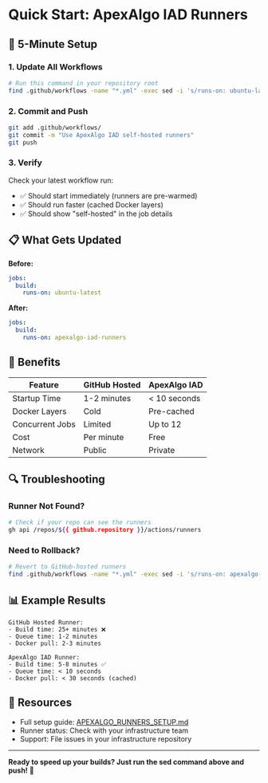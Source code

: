 # Quick Start: ApexAlgo IAD Runners

## 🚀 5-Minute Setup

### 1. Update All Workflows

```bash
# Run this command in your repository root
find .github/workflows -name "*.yml" -exec sed -i 's/runs-on: ubuntu-latest/runs-on: apexalgo-iad-runners/g' {} \;
```

### 2. Commit and Push

```bash
git add .github/workflows/
git commit -m "Use ApexAlgo IAD self-hosted runners"
git push
```

### 3. Verify

Check your latest workflow run:
- ✅ Should start immediately (runners are pre-warmed)
- ✅ Should run faster (cached Docker layers)
- ✅ Should show "self-hosted" in the job details

## 📋 What Gets Updated

**Before:**
```yaml
jobs:
  build:
    runs-on: ubuntu-latest
```

**After:**
```yaml
jobs:
  build:
    runs-on: apexalgo-iad-runners
```

## 🎯 Benefits

| Feature | GitHub Hosted | ApexAlgo IAD |
|---------|--------------|--------------|
| Startup Time | 1-2 minutes | < 10 seconds |
| Docker Layers | Cold | Pre-cached |
| Concurrent Jobs | Limited | Up to 12 |
| Cost | Per minute | Free |
| Network | Public | Private |

## 🔍 Troubleshooting

### Runner Not Found?
```bash
# Check if your repo can see the runners
gh api /repos/${{ github.repository }}/actions/runners
```

### Need to Rollback?
```bash
# Revert to GitHub-hosted runners
find .github/workflows -name "*.yml" -exec sed -i 's/runs-on: apexalgo-iad-runners/runs-on: ubuntu-latest/g' {} \;
```

## 📊 Example Results

```
GitHub Hosted Runner:
- Build time: 25+ minutes ❌
- Queue time: 1-2 minutes
- Docker pull: 2-3 minutes

ApexAlgo IAD Runner:
- Build time: 5-8 minutes ✅
- Queue time: < 10 seconds
- Docker pull: < 30 seconds (cached)
```

## 🔗 Resources

- Full setup guide: [APEXALGO_RUNNERS_SETUP.md](./APEXALGO_RUNNERS_SETUP.md)
- Runner status: Check with your infrastructure team
- Support: File issues in your infrastructure repository

---

**Ready to speed up your builds? Just run the sed command above and push! 🚀**